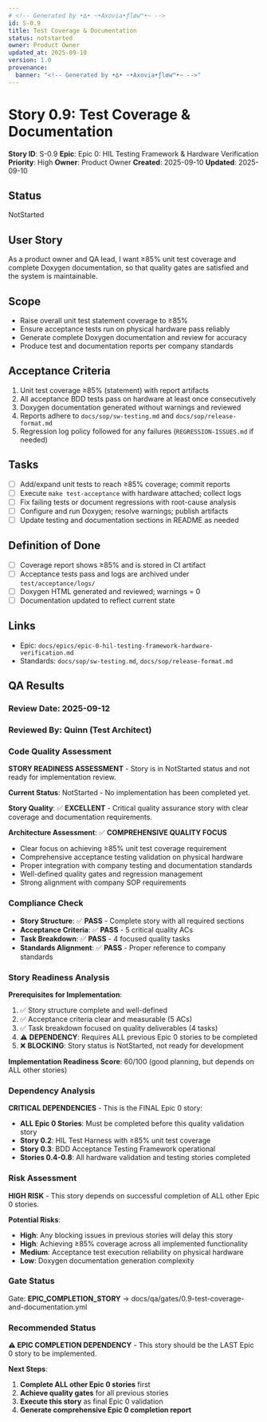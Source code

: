 ```yaml
---
# <!-- Generated by •∆• ~•Axovia•ƒløw™•~ -->
id: S-0.9
title: Test Coverage & Documentation
status: notstarted
owner: Product Owner
updated_at: 2025-09-10
version: 1.0
provenance:
  banner: "<!-- Generated by •∆• ~•Axovia•ƒløw™•~ -->"
---
```

# Story 0.9: Test Coverage & Documentation

**Story ID**: S-0.9
**Epic**: Epic 0: HIL Testing Framework & Hardware Verification
**Priority**: High
**Owner**: Product Owner
**Created**: 2025-09-10
**Updated**: 2025-09-10

## Status

NotStarted

## User Story

As a product owner and QA lead,
I want ≥85% unit test coverage and complete Doxygen documentation,
so that quality gates are satisfied and the system is maintainable.

## Scope

- Raise overall unit test statement coverage to ≥85%
- Ensure acceptance tests run on physical hardware pass reliably
- Generate complete Doxygen documentation and review for accuracy
- Produce test and documentation reports per company standards

## Acceptance Criteria

1. Unit test coverage ≥85% (statement) with report artifacts
2. All acceptance BDD tests pass on hardware at least once consecutively
3. Doxygen documentation generated without warnings and reviewed
4. Reports adhere to `docs/sop/sw-testing.md` and `docs/sop/release-format.md`
5. Regression log policy followed for any failures (`REGRESSION-ISSUES.md` if needed)

## Tasks

- [ ] Add/expand unit tests to reach ≥85% coverage; commit reports
- [ ] Execute `make test-acceptance` with hardware attached; collect logs
- [ ] Fix failing tests or document regressions with root-cause analysis
- [ ] Configure and run Doxygen; resolve warnings; publish artifacts
- [ ] Update testing and documentation sections in README as needed

## Definition of Done

- [ ] Coverage report shows ≥85% and is stored in CI artifact
- [ ] Acceptance tests pass and logs are archived under `test/acceptance/logs/`
- [ ] Doxygen HTML generated and reviewed; warnings = 0
- [ ] Documentation updated to reflect current state

## Links

- Epic: `docs/epics/epic-0-hil-testing-framework-hardware-verification.md`
- Standards: `docs/sop/sw-testing.md`, `docs/sop/release-format.md`

## QA Results

### Review Date: 2025-09-12

### Reviewed By: Quinn (Test Architect)

### Code Quality Assessment

**STORY READINESS ASSESSMENT** - Story is in NotStarted status and not ready for implementation review.

**Current Status**: NotStarted - No implementation has been completed yet.

**Story Quality**: ✅ **EXCELLENT** - Critical quality assurance story with clear coverage and documentation requirements.

**Architecture Assessment**: ✅ **COMPREHENSIVE QUALITY FOCUS**

- Clear focus on achieving ≥85% unit test coverage requirement
- Comprehensive acceptance testing validation on physical hardware
- Proper integration with company testing and documentation standards
- Well-defined quality gates and regression management
- Strong alignment with company SOP requirements

### Compliance Check

- **Story Structure**: ✅ **PASS** - Complete story with all required sections
- **Acceptance Criteria**: ✅ **PASS** - 5 critical quality ACs
- **Task Breakdown**: ✅ **PASS** - 4 focused quality tasks
- **Standards Alignment**: ✅ **PASS** - Proper reference to company standards

### Story Readiness Analysis

**Prerequisites for Implementation**:

1. ✅ Story structure complete and well-defined
2. ✅ Acceptance criteria clear and measurable (5 ACs)
3. ✅ Task breakdown focused on quality deliverables (4 tasks)
4. ⚠️ **DEPENDENCY**: Requires ALL previous Epic 0 stories to be completed
5. ❌ **BLOCKING**: Story status is NotStarted, not ready for development

**Implementation Readiness Score**: 60/100 (good planning, but depends on ALL other stories)

### Dependency Analysis

**CRITICAL DEPENDENCIES** - This is the FINAL Epic 0 story:

- **ALL Epic 0 Stories**: Must be completed before this quality validation story
- **Story 0.2**: HIL Test Harness with ≥85% unit test coverage
- **Story 0.3**: BDD Acceptance Testing Framework operational
- **Stories 0.4-0.8**: All hardware validation and testing stories completed

### Risk Assessment

**HIGH RISK** - This story depends on successful completion of ALL other Epic 0 stories.

**Potential Risks**:
- **High**: Any blocking issues in previous stories will delay this story
- **High**: Achieving ≥85% coverage across all implemented functionality
- **Medium**: Acceptance test execution reliability on physical hardware
- **Low**: Doxygen documentation generation complexity

### Gate Status

Gate: **EPIC_COMPLETION_STORY** → docs/qa/gates/0.9-test-coverage-and-documentation.yml

### Recommended Status

**⚠️ EPIC COMPLETION DEPENDENCY** - This story should be the LAST Epic 0 story to be implemented.

**Next Steps**:
1. **Complete ALL other Epic 0 stories** first
2. **Achieve quality gates** for all previous stories
3. **Execute this story** as final Epic 0 validation
4. **Generate comprehensive Epic 0 completion report**
